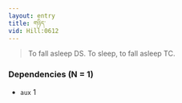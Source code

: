 ```yaml
---
layout: entry
title: གཉིད་
vid: Hill:0612
---
```

> To fall asleep DS. To sleep, to fall asleep TC.
### Dependencies (N = 1)
* `aux` 1
